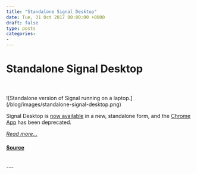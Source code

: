 ```yaml
---
title: "Standalone Signal Desktop"
date: Tue, 31 Oct 2017 00:00:00 +0000
draft: false
type: posts
categories: 
- 
---
```

# Standalone Signal Desktop

<br/>

<br/>
![Standalone version of Signal running on a laptop.](/blog/images/standalone-signal-desktop.png)

Signal Desktop is [now available](/download/) in a new, standalone form, and the [Chrome App](https://developer.chrome.com/apps/about_apps) has been deprecated.

[_Read more..._](https://signal.org/blog/standalone-signal-desktop/)

#### [Source](https://signal.org/blog/standalone-signal-desktop/)

<br/>
---
